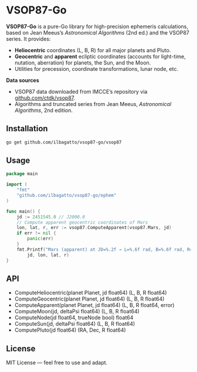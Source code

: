 # VSOP87-Go

**VSOP87-Go** is a pure-Go library for high-precision ephemeris calculations, based on Jean Meeus’s _Astronomical Algorithms_ (2nd ed.) and the VSOP87 series. It provides:

- **Heliocentric** coordinates (L, B, R) for all major planets and Pluto.  
- **Geocentric** and **apparent** ecliptic coordinates (accounts for light-time, nutation, aberration) for planets, the Sun, and the Moon.  
- Utilities for precession, coordinate transformations, lunar node, etc.

**Data sources**  
- VSOP87 data downloaded from IMCCE’s repository via [github.com/ctdk/vsop87](https://github.com/ctdk/vsop87).  
- Algorithms and truncated series from Jean Meeus, _Astronomical Algorithms_, 2nd edition.

## Installation

```bash
go get github.com/ilbagatto/vsop87-go/vsop87
```

## Usage

```go
package main

import (
    "fmt"
    "github.com/ilbagatto/vsop87-go/ephem"
)

func main() {
    jd := 2451545.0 // J2000.0
    // Compute apparent geocentric coordinates of Mars
    lon, lat, r, err := vsop87.ComputeApparent(vsop87.Mars, jd)
    if err != nil {
        panic(err)
    }
    fmt.Printf("Mars (apparent) at JD=%.2f → L=%.6f rad, B=%.6f rad, R=%.6f AU\n",
        jd, lon, lat, r)
}
```

## API

* ComputeHeliocentric(planet Planet, jd float64) (L, B, R float64)
* ComputeGeocentric(planet Planet, jd float64) (L, B, R float64)
* ComputeApparent(planet Planet, jd float64) (L, B, R float64, error)
* ComputeMoon(jd, deltaPsi float64) (L, B, R float64)
* ComputeNode(jd float64, trueNode bool) float64
* ComputeSun(jd, deltaPsi float64) (L, B, R float64)
* ComputePluto(jd float64) (RA, Dec, R float64)

## License

MIT License — feel free to use and adapt.